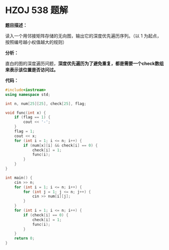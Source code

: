 # HZOJ 538 题解

**题目描述：**

读入一个用邻接矩阵存储的无向图，输出它的深度优先遍历序列。（以 1 为起点，按照编号越小权值越大的规则）

**分析：**

直白的图的深度遍历问题，**深度优先遍历为了避免重复，都是需要一个check数组来表示该位置是否访问过。**

**代码：**

```c++
#include<iostream>
using namespace std;

int n, num[25][25], check[25], flag;

void func(int x) {
    if (flag == 1) {
        cout << '-';
    }
    flag = 1;
    cout << x;
    for (int i = 1; i <= n; i++) {
        if (num[x][i] && check[i] == 0) {
            check[i] = 1;
            func(i);
        }
    }
}

int main() {
    cin >> n;
    for (int i = 1; i <= n; i++) {
        for (int j = 1; j <= n; j++) {
            cin >> num[i][j];
        }
    }
    for (int i = 1; i <= n; i++) {
        if (check[i] == 0) {
            check[i] = 1;
            func(i);
        }
    }
    return 0;
}
```



